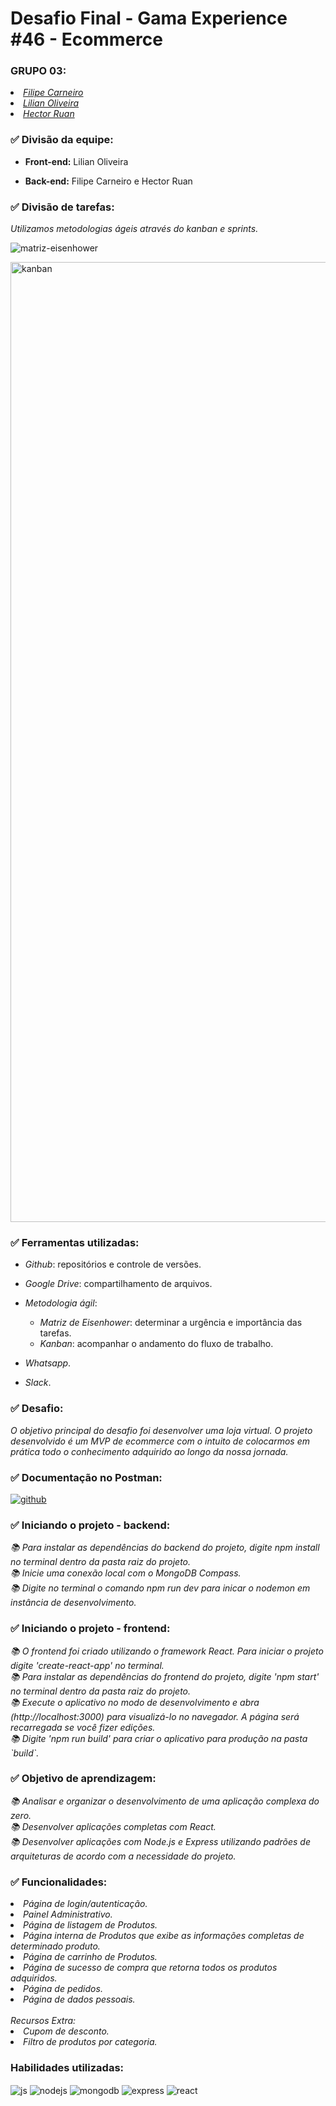 ﻿# <h1> Desafio Final - Gama Experience #46 - Ecommerce</h1>

### GRUPO 03:
<p>
  <em>
    <li> <a href="https://github.com/filipecalm">Filipe Carneiro</a><br>
    <li> <a href="https://github.com/Lilianor">Lilian Oliveira</a><br>
    <li> <a href="https://github.com/hectorbararua">Hector Ruan</a><br>
  </em>
</p>

###  ✅ Divisão da equipe:

- **Front-end:**
Lilian Oliveira

- **Back-end:**
Filipe Carneiro e Hector Ruan
### ✅ Divisão de tarefas:
<p>
  <em>
    Utilizamos metodologias ágeis através do kanban e sprints.
  </em>
</p>

![matriz-eisenhower](https://user-images.githubusercontent.com/103292859/225138069-586c6b57-82ba-4278-940c-61ee5649126e.jpeg)

<img width="1536" alt="kanban" src="https://user-images.githubusercontent.com/103292859/225153488-e2e64683-d7ee-4aaa-ab11-f809a39d03ac.png">



### ✅ Ferramentas utilizadas:

- *Github*: repositórios e controle de versões.

- *Google Drive*: compartilhamento de arquivos.

- *Metodologia ágil*:  

  - *Matriz de Eisenhower*: determinar a urgência e importância das tarefas.
  - *Kanban*: acompanhar o andamento do fluxo de trabalho.
- *Whatsapp*.
- *Slack*.

### ✅ Desafio:
<p>
  <em>
    O objetivo principal do desafio foi desenvolver uma loja virtual.
    O projeto desenvolvido é um MVP de ecommerce com o
    intuito de colocarmos em prática todo o conhecimento
    adquirido ao longo da nossa jornada. 
  </em>
</p>

### ✅ Documentação no Postman:

<div style="display: inline_block">
  <a href="https://documenter.getpostman.com/view/24865465/2s93JtPi44">
    <img align="center" alt="github" src="https://img.shields.io/badge/Postman-FF6C37?style=for-the-badge&logo=Postman&logoColor=white" />
  </a>
  <br>
</div>

### ✅ Iniciando o projeto - backend:
<p>
  <em>
    📚 Para instalar as dependências do backend do projeto, digite npm install no terminal dentro da pasta raiz do projeto.<br>
    📚 Inicie uma conexão local com o MongoDB Compass.<br>
    📚 Digite no terminal o comando npm run dev para inicar o nodemon em instância de desenvolvimento.<br>
  </em>
</p>

### ✅ Iniciando o projeto - frontend:
<p>
  <em>
    📚 O frontend foi criado utilizando o framework React. Para iniciar o projeto digite 'create-react-app' no terminal.<br>
    📚 Para instalar as dependências do frontend do projeto, digite 'npm start' no terminal dentro da pasta raiz do projeto.<br>
    📚 Execute o aplicativo no modo de desenvolvimento e abra (http://localhost:3000) para visualizá-lo no navegador. A página será recarregada se você fizer edições.<br>
    📚 Digite 'npm run build' para criar o aplicativo para produção na pasta `build`.<br>
  </em>
</p>

### ✅ Objetivo de aprendizagem:
<p>
  <em>
    📚 Analisar e organizar o desenvolvimento de uma aplicação complexa do zero.<br>
    📚 Desenvolver aplicações completas com React.<br>
    📚 Desenvolver aplicações com Node.js e Express utilizando padrões de arquiteturas de acordo com a necessidade do projeto.<br>
  </em>
</p>

### ✅ Funcionalidades:
<p>
  <em>
    <li> Página de login/autenticação.<br>
    <li> Painel Administrativo.<br>
    <li> Página de listagem de Produtos.<br>
    <li> Página interna de Produtos que exibe as informações completas de determinado produto.<br>
    <li> Página de carrinho de Produtos.<br>
    <li> Página de sucesso de compra que retorna todos os produtos adquiridos.<br>
    <li> Página de pedidos.<br>
    <li> Página de dados pessoais.<br>
    <br>
    Recursos Extra:
    <li> Cupom de desconto.<br>
    <li> Filtro de produtos por categoria.<br>
  </em>
</p>

### Habilidades utilizadas:

<div style="display: inline_block">
  <img align="center" alt="js" src="https://img.shields.io/badge/JavaScript-F7DF1E?style=for-the-badge&logo=javascript&logoColor=black" />
  <img align="center" alt="nodejs" src="https://img.shields.io/badge/Node.js-339933?style=for-the-badge&logo=nodedotjs&logoColor=white" />
  <img align="center" alt="mongodb" src="https://img.shields.io/badge/MongoDB-4EA94B?style=for-the-badge&logo=mongodb&logoColor=white" />
  <img align="center" alt="express" src="https://img.shields.io/badge/Express.js-000000?style=for-the-badge&logo=express&logoColor=white" />
  <img align="center" alt="react" src="https://img.shields.io/badge/React-20232A?style=for-the-badge&logo=react&logoColor=61DAFB" />
  <br>
</div>
